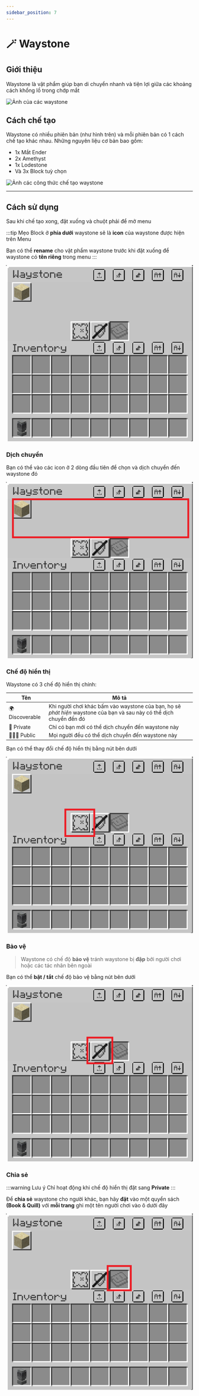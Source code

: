 ```yaml
---
sidebar_position: 7
---
```


# 🪄 Waystone

## Giới thiệu

Waystone là vật phẩm giúp bạn di chuyển nhanh và tiện lợi giữa các khoảng cách khổng lồ trong chớp mắt

![Ảnh của các waystone](https://cdn.modrinth.com/data/UKUcgltR/images/16b39a4582057a1da4dc953c3bffe6a362a0c35e.png)

## Cách chế tạo

Waystone có nhiều phiên bản (như hình trên) và mỗi phiên bản có 1 cách chế tạo khác nhau.
Những nguyên liệu cơ bản bao gồm:

- 1x Mắt Ender
- 2x Amethyst
- 1x Lodestone
- Và 3x Block tuỳ chọn

![Ảnh các công thức chế tạo waystone](https://cdn.modrinth.com/data/cached_images/b4c50ca9b270a5af87633d3faab072183732601c.gif)

---

## Cách sử dụng

Sau khi chế tạo xong, đặt xuống và chuột phải để mở menu

:::tip Mẹo
Block ở **phía dưới** waystone sẽ là **icon** của waystone được hiện trên Menu

Bạn có thể **rename** cho vật phẩm waystone trước khi đặt xuống để waystone có **tên riêng** trong menu
:::

![Menu Waystone](./img/waystone_gui.png)

### Dịch chuyển

Bạn có thể vào các icon ở 2 dòng đầu tiên để chọn và dịch chuyển đến waystone đó

![Các điểm dịch chuyển](./img/waystone_gui_tp.png)

### Chế độ hiển thị

Waystone có 3 chế độ hiển thị chính:

| Tên             | Mô tả                                                                                                                 |
| --------------- | --------------------------------------------------------------------------------------------------------------------- |
| 🌍 Discoverable | Khi người chơi khác bấm vào waystone của bạn, họ sẽ _phát hiện_ waystone của bạn và sau này có thể dịch chuyển đến đó |
| 🚫 Private      | Chỉ có bạn mới có thể dịch chuyển đến waystone này                                                                    |
| 🧑‍🤝‍🧑 Public       | Mọi người đều có thể dịch chuyển đến waystone này                                                                     |

Bạn có thể thay đổi chế độ hiển thị bằng nút bên dưới

![Nút chỉnh chế độ hiển thị](./img/waystone_visibility_btn.png)

### Bảo vệ

> Waystone có chế độ **bảo vệ** tránh waystone bị **đập** bởi người chơi hoặc các tác nhân bên ngoài

Bạn có thể **bật / tắt** chế độ bảo vệ bằng nút bên dưới

![Nút chỉnh chế độ bảo vệ](./img/waystone_protection_btn.png)

### Chia sẻ

:::warning Lưu ý
Chỉ hoạt động khi chế độ hiển thị đặt sang **Private**
:::

Để **chia sẻ** waystone cho người khác, bạn hãy **đặt** vào một quyển sách **(Book & Quill)** với **mỗi trang** ghi một tên người chơi vào ô dưới đây

![Ô chia sẻ](./img/waystone_gui_share.png)
